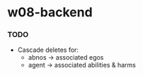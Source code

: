 # w08-backend

### TODO

- Cascade deletes for:
    - abnos -> associated egos
    - agent -> associated abilities & harms